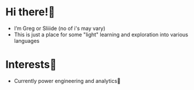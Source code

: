 <!--- Sliiiide/Sliiiide is a ✨ special ✨ repository because its `README.md` (this file) appears on your GitHub profile.
You can click the Preview link to take a look at your changes.--->

# Hi there!👋
* I’m Greg or Sliiide (no of i's may vary)
* This is just a place for some "light" learning and exploration into various languages

# Interests🌱
* Currently power engineering and analytics👀 

